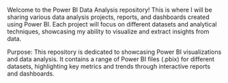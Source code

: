 Welcome to the Power BI Data Analysis repository! This is where I will be sharing various data analysis projects, reports, and dashboards created using Power BI. Each project will focus on different datasets and analytical techniques, showcasing my ability to visualize and extract insights from data.

Purpose:
This repository is dedicated to showcasing Power BI visualizations and data analysis. It contains a range of Power BI files (.pbix) for different datasets, highlighting key metrics and trends through interactive reports and dashboards.
